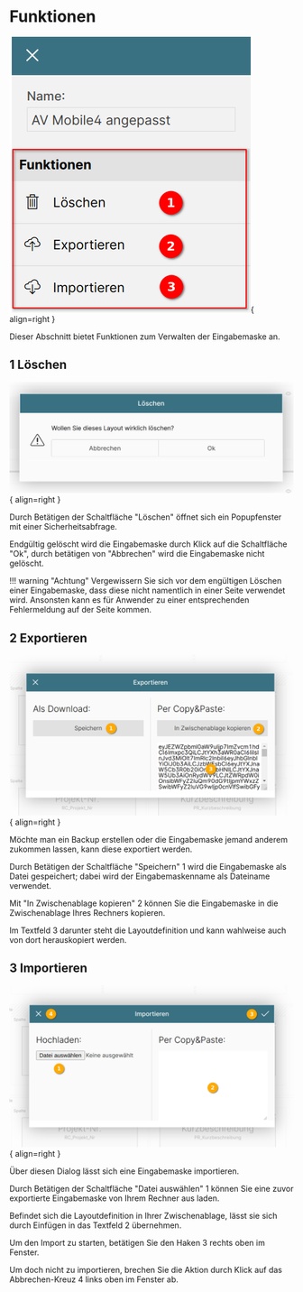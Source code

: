 # Funktionen

![Funktionen Abschnitt](./aktionen_abschnitt.png#smartphone){ align=right }

Dieser Abschnitt bietet Funktionen zum Verwalten der Eingabemaske an.

<div class="clear"></div>

## <span class="number space-right">1</span> Löschen

![Funktion Löschen Abfrage](./aktion-loeschen-abfrage.png#small){ align=right }

Durch Betätigen der Schaltfläche "Löschen" öffnet sich ein Popupfenster mit einer Sicherheitsabfrage.

Endgültig gelöscht wird die Eingabemaske durch Klick auf die Schaltfläche "Ok", durch betätigen von "Abbrechen" wird die Eingabemaske nicht gelöscht.

!!! warning "Achtung"
    Vergewissern Sie sich vor dem engültigen Löschen einer Eingabemaske, dass diese nicht namentlich in einer Seite verwendet wird. Ansonsten kann es für Anwender zu einer entsprechenden Fehlermeldung auf der Seite kommen.

<div class="clear"></div>

## <span class="number space-right">2</span> Exportieren

![Funktion Exportieren](./aktion-exportieren.png#small){ align=right }

Möchte man ein Backup erstellen oder die Eingabemaske jemand anderem zukommen lassen, kann diese exportiert werden.

Durch Betätigen der Schaltfläche "Speichern" <span class="number secondary">1</span> wird die Eingabemaske als Datei gespeichert; dabei wird der Eingabemaskenname als Dateiname verwendet.

Mit "In Zwischenablage kopieren" <span class="number secondary">2</span> können Sie die Eingabemaske in die Zwischenablage Ihres Rechners kopieren.

Im Textfeld <span class="number secondary">3</span> darunter steht die Layoutdefinition und kann wahlweise auch von dort herauskopiert werden.

<div class="clear"></div>

## <span class="number space-right">3</span> Importieren

![Funktion Importieren](./aktion-importieren.png#small){ align=right }

Über diesen Dialog lässt sich eine Eingabemaske importieren.

Durch Betätigen der Schaltfläche "Datei auswählen" <span class="number secondary">1</span> können Sie eine zuvor exportierte Eingabemaske von Ihrem Rechner aus laden.

Befindet sich die Layoutdefinition in Ihrer Zwischenablage, lässt sie sich durch Einfügen in das Textfeld <span class="number secondary">2</span> übernehmen.

Um den Import zu starten, betätigen Sie den Haken <span class="number secondary">3</span> rechts oben im Fenster.

Um doch nicht zu importieren, brechen Sie die Aktion durch Klick auf das Abbrechen-Kreuz <span class="number secondary">4</span> links oben im Fenster ab.

<div class="clear"></div>

